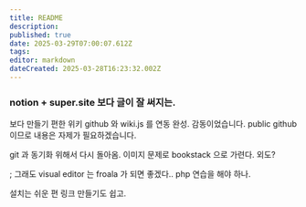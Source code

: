 ```yaml
---
title: README
description: 
published: true
date: 2025-03-29T07:00:07.612Z
tags: 
editor: markdown
dateCreated: 2025-03-28T16:23:32.002Z
---
```


### notion + super.site 보다 글이 잘 써지는. 
보다 만들기 편한 위키
github 와 wiki.js 를 연동 완성. 감동이었습니다. 
public github 이므로 내용은 자제가 필요하겠습니다. 



git 과 동기화 위해서 다시 돌아옴. 
이미지 문제로 bookstack 으로 가련다. 외도? 

;  그래도 visual editor 는  froala 가 되면 좋겠다.. php 연습을 해야 하나. 

설치는  쉬운 편 
링크 만들기도 쉽고. 



